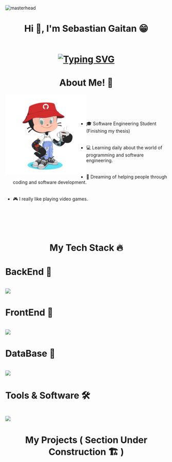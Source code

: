 ![masterhead](https://user-images.githubusercontent.com/10498744/210012254-234538ff-d198-48aa-8964-37e6fd45d227.gif)

<h1 align="center">  Hi 👋, I'm Sebastian Gaitan 😁
  <br><br>
  <p align=center>
  <a href="https://git.io/typing-svg">
    <a href="https://git.io/typing-svg"><img src="https://readme-typing-svg.herokuapp.com?font=Fira+Code&pause=1000&color=88888885&center=true&width=675&lines=I'm+a+passionate+Software+Engineering+Student!;Soy+un+apasionado+estudiante+de+Ingenier%C3%ADa+de+Sistemas!"   
     alt="Typing SVG" />
    </a>  
  </p>
</h1>

 <div>
   <h1 align = "center"> About Me! 📖 </h1>
     <div>
     <img align="left" width=50%   src = Assets/OctaCat-2.png >
       <br><br><br>
     <div>
      <ul align="left" >
        <br>
        <li>🎓 Software Engineering Student (Finishing my thesis)</li>
        <br><br>
        <li>💻 Learning daily about the world of programming and software engineering.</li>
        <br><br>
        <li>🤞 Dreaming of helping people through coding and software   development.</li>
        <br><br>
        <li>🎮 I really like playing video games.</li>       
      </ul>
     </div>     
  </div>
 </div>

<br><br><br><br>

<div>
  <h1 align = center> My Tech Stack 🔥</h1> 
</div>

<div>
  <h1 align = Left> BackEnd 🐍 </h1> 
  <p align="left">
    <br>
  <a href="https://skillicons.dev">
    <img src="https://skillicons.dev/icons?i=spring,nodejs,express&theme=dark"/>
  </a>
</p>
</div>

<div>
  <h1 align = Left> FrontEnd 🎨 </h1> 
  <p align="left">
    <br>
  <a href="https://skillicons.dev">
    <img src="https://skillicons.dev/icons?i=angular,react,html,css&theme=dark&perline=2"/>
  </a>
</p>
</div>

<div>
  <h1 align = Left> DataBase 💾 </h1> 
  <p align="left">
    <br>
  <a href="https://skillicons.dev">
    <img src="https://skillicons.dev/icons?i=mysql,mongodb&theme=dark"/>
  </a>
</p>
</div>

<div>
  <h1 align = Left> Tools & Software 🛠️ </h1> 
  <p align="left">
    <br>
  <a href="https://skillicons.dev">
    <img src="https://skillicons.dev/icons?i=aws,postman,git,github,idea,vscode,eclipse,photoshop,figma,obsidian&theme=dark&perline=5"/>
  </a>
</p>
</div>


<div>
  <h1 align = center>My Projects ( Section Under Construction 🏗️ )</h1> 
</div>





